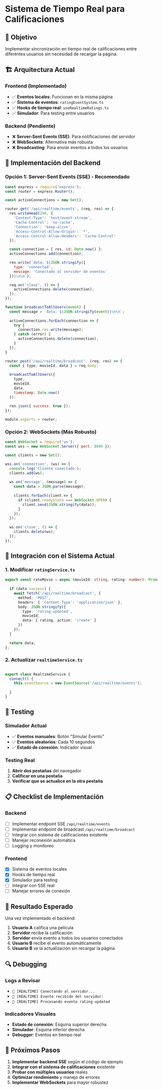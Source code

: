 # Sistema de Tiempo Real para Calificaciones

## 🎯 Objetivo

Implementar sincronización en tiempo real de calificaciones entre diferentes usuarios sin necesidad de recargar la página.

## 🏗️ Arquitectura Actual

### Frontend (Implementado)
- ✅ **Eventos locales**: Funcionan en la misma página
- ✅ **Sistema de eventos**: `ratingEventSystem.ts`
- ✅ **Hooks de tiempo real**: `useRealtimeRatings.ts`
- ✅ **Simulador**: Para testing entre usuarios

### Backend (Pendiente)
- ❌ **Server-Sent Events (SSE)**: Para notificaciones del servidor
- ❌ **WebSockets**: Alternativa más robusta
- ❌ **Broadcasting**: Para enviar eventos a todos los usuarios

## 🚀 Implementación del Backend

### Opción 1: Server-Sent Events (SSE) - Recomendado

```javascript
const express = require('express');
const router = express.Router();

const activeConnections = new Set();

router.get('/api/realtime/events', (req, res) => {
  res.writeHead(200, {
    'Content-Type': 'text/event-stream',
    'Cache-Control': 'no-cache',
    'Connection': 'keep-alive',
    'Access-Control-Allow-Origin': '*',
    'Access-Control-Allow-Headers': 'Cache-Control'
  });

  const connection = { res, id: Date.now() };
  activeConnections.add(connection);

  res.write(`data: ${JSON.stringify({
    type: 'connected',
    message: 'Conectado al servidor de eventos'
  })}\n\n`);

  req.on('close', () => {
    activeConnections.delete(connection);
  });
});

function broadcastToAllUsers(event) {
  const message = `data: ${JSON.stringify(event)}\n\n`;
  
  activeConnections.forEach(connection => {
    try {
      connection.res.write(message);
    } catch (error) {
      activeConnections.delete(connection);
    }
  });
}

router.post('/api/realtime/broadcast', (req, res) => {
  const { type, movieId, data } = req.body;
  
  broadcastToAllUsers({
    type,
    movieId,
    data,
    timestamp: Date.now()
  });
  
  res.json({ success: true });
});

module.exports = router;
```

### Opción 2: WebSockets (Más Robusto)

```javascript
const WebSocket = require('ws');
const wss = new WebSocket.Server({ port: 8080 });

const clients = new Set();

wss.on('connection', (ws) => {
  console.log('Cliente conectado');
  clients.add(ws);
  
  ws.on('message', (message) => {
    const data = JSON.parse(message);
    
    clients.forEach(client => {
      if (client.readyState === WebSocket.OPEN) {
        client.send(JSON.stringify(data));
      }
    });
  });
  
  ws.on('close', () => {
    clients.delete(ws);
  });
});
```

## 🔧 Integración con el Sistema Actual

### 1. Modificar `ratingService.ts`

```typescript
export const rateMovie = async (movieId: string, rating: number): Promise<RatingResponse> => {
  
  if (data.success) {
    await fetch('/api/realtime/broadcast', {
      method: 'POST',
      headers: { 'Content-Type': 'application/json' },
      body: JSON.stringify({
        type: 'rating-updated',
        movieId,
        data: { rating, action: 'create' }
      })
    });
  }
  
  return data;
};
```

### 2. Actualizar `realtimeService.ts`

```typescript

export class RealtimeService {
  connect() {
    this.eventSource = new EventSource('/api/realtime/events');
    
  }
}
```

## 🧪 Testing

### Simulador Actual
- ✅ **Eventos manuales**: Botón "Simular Evento"
- ✅ **Eventos aleatorios**: Cada 10 segundos
- ✅ **Estado de conexión**: Indicador visual

### Testing Real
1. **Abrir dos pestañas** del navegador
2. **Calificar en una pestaña**
3. **Verificar que se actualice en la otra pestaña**

## 📋 Checklist de Implementación

### Backend
- [ ] Implementar endpoint SSE `/api/realtime/events`
- [ ] Implementar endpoint de broadcast `/api/realtime/broadcast`
- [ ] Integrar con sistema de calificaciones existente
- [ ] Manejar reconexión automática
- [ ] Logging y monitoreo

### Frontend
- [x] Sistema de eventos locales
- [x] Hooks de tiempo real
- [x] Simulador para testing
- [ ] Integrar con SSE real
- [ ] Manejar errores de conexión

## 🎯 Resultado Esperado

Una vez implementado el backend:

1. **Usuario A** califica una película
2. **Servidor** recibe la calificación
3. **Servidor** envía evento a todos los usuarios conectados
4. **Usuario B** recibe el evento automáticamente
5. **Usuario B** ve la actualización sin recargar la página

## 🔍 Debugging

### Logs a Revisar
- `🔌 [REALTIME] Conectando al servidor...`
- `📡 [REALTIME] Evento recibido del servidor:`
- `🎯 [REALTIME] Procesando evento rating-updated`

### Indicadores Visuales
- **Estado de conexión**: Esquina superior derecha
- **Simulador**: Esquina inferior derecha
- **Debugger**: Eventos en tiempo real

## 🚀 Próximos Pasos

1. **Implementar backend SSE** según el código de ejemplo
2. **Integrar con el sistema de calificaciones** existente
3. **Probar con múltiples usuarios** reales
4. **Optimizar rendimiento** y manejo de errores
5. **Implementar WebSockets** para mayor robustez
